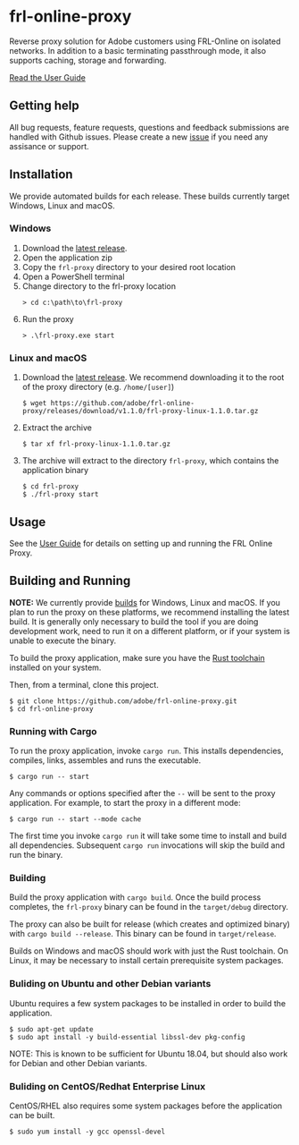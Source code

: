 # frl-online-proxy

Reverse proxy solution for Adobe customers using FRL-Online on isolated networks. In addition to a basic terminating passthrough mode, it
also supports caching, storage and forwarding.

[Read the User Guide](https://opensource.adobe.com/frl-online-proxy/)

## Getting help

All bug requests, feature requests, questions and feedback submissions are handled with Github issues. Please create a new
[issue](https://github.com/adobe/frl-online-proxy/issues) if you need any assisance or support.

## Installation

We provide automated builds for each release. These builds currently target Windows, Linux and macOS.

### Windows

1. Download the [latest release](https://github.com/adobe/frl-online-proxy/releases/latest).
2. Open the application zip
3. Copy the `frl-proxy` directory to your desired root location
4. Open a PowerShell terminal
5. Change directory to the frl-proxy location
   ```
   > cd c:\path\to\frl-proxy
   ```
6. Run the proxy
   ```
   > .\frl-proxy.exe start
   ```

### Linux and macOS

1. Download the [latest release](https://github.com/adobe/frl-online-proxy/releases/latest). We recommend downloading it to the root of the proxy directory (e.g. `/home/[user]`)
   ```
   $ wget https://github.com/adobe/frl-online-proxy/releases/download/v1.1.0/frl-proxy-linux-1.1.0.tar.gz
   ```
2. Extract the archive
   ```
   $ tar xf frl-proxy-linux-1.1.0.tar.gz
   ```
3. The archive will extract to the directory `frl-proxy`, which contains the application binary
   ```
   $ cd frl-proxy
   $ ./frl-proxy start
   ```

## Usage

See the [User Guide](https://opensource.adobe.com/frl-online-proxy/) for details on setting up and running the FRL Online Proxy.

## Building and Running

**NOTE:** We currently provide [builds](https://github.com/adobe/frl-online-proxy/releases/latest) for Windows, Linux and macOS. If you plan to run the proxy on these platforms, we recommend installing the latest build. It is generally only necessary to build the tool if you are doing development work, need to run it on a different platform, or if your system is unable to execute the binary.

To build the proxy application, make sure you have the [Rust toolchain](https://rustup.rs/) installed on your system.

Then, from a terminal, clone this project.

```
$ git clone https://github.com/adobe/frl-online-proxy.git
$ cd frl-online-proxy
```

### Running with Cargo

To run the proxy application, invoke `cargo run`. This installs dependencies, compiles, links, assembles and runs the executable.

```
$ cargo run -- start
```

Any commands or options specified after the `--` will be sent to the proxy application. For example, to start the proxy in a different mode:

```
$ cargo run -- start --mode cache
```

The first time you invoke `cargo run` it will take some time to install and build all dependencies. Subsequent `cargo run` invocations will skip the build and run the binary.

### Building

Build the proxy application with `cargo build`. Once the build process completes, the `frl-proxy` binary can be found in the `target/debug` directory.

The proxy can also be built for release (which creates and optimized binary) with `cargo build --release`. This binary can be found in `target/release`.

Builds on Windows and macOS should work with just the Rust toolchain. On Linux, it may be necessary to install certain prerequisite system packages.

### Buliding on Ubuntu and other Debian variants

Ubuntu requires a few system packages to be installed in order to build the application.

```
$ sudo apt-get update
$ sudo apt install -y build-essential libssl-dev pkg-config
```

NOTE: This is known to be sufficient for Ubuntu 18.04, but should also work for Debian and other Debian variants.

### Buliding on CentOS/Redhat Enterprise Linux

CentOS/RHEL also requires some system packages before the application can be built.

```
$ sudo yum install -y gcc openssl-devel
```
